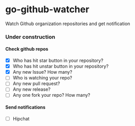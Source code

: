 # go-github-watcher

Watch Github organization repositories and get notification

### Under construction

#### Check github repos

- [X] Who has hit star button in your repository?
- [X] Who has hit unstar button in your repository?
- [X] Any new Issue? How many?
- [ ] Who is watching your repo?
- [ ] Any new pull request?
- [ ] Any new release?
- [ ] Any one fork your repo? How many?

#### Send notifications

- [ ] Hipchat
